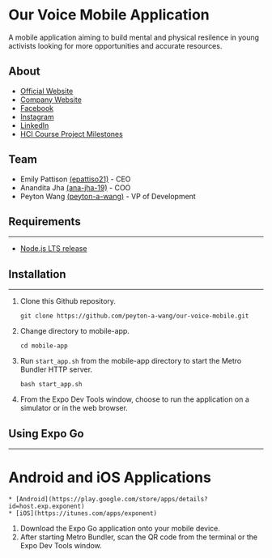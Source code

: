 # Our Voice Mobile Application
A mobile application aiming to build mental and physical resilence in young activists looking for more opportunities and accurate resources.

## About
* [Official Website](https://www.ovtakeaction.com/)
* [Company Website](https://our-voice.github.io/company-website/)
* [Facebook](https://www.facebook.com/ourvoicemobileapp/)
* [Instagram](https://www.instagram.com/ovtakeaction/)
* [LinkedIn](https://www.linkedin.com/company/our-voice-mobile-app/)
* [HCI Course Project Milestones](http://cs.wellesley.edu/~ourvoice/home.html)

## Team
* Emily Pattison [(epattiso21)](https://github.com/epattiso21) - CEO
* Anandita Jha [(ana-jha-19)](https://github.com/ana-jha-19) - COO
* Peyton Wang [(peyton-a-wang)](https://github.com/peyton-a-wang) - VP of Development

## Requirements
---
* [Node.js LTS release](https://nodejs.org/en/)

## Installation
---
1) Clone this Github repository.
    ```
    git clone https://github.com/peyton-a-wang/our-voice-mobile.git
    ```
2) Change directory to mobile-app.
    ```
    cd mobile-app
    ```
3) Run `start_app.sh` from the mobile-app directory to start the Metro Bundler HTTP server.
    ```
    bash start_app.sh
    ```
4) From the Expo Dev Tools window, choose to run the application on a simulator or in the web browser.

## Using Expo Go
---
# Android and iOS Applications
    * [Android](https://play.google.com/store/apps/details?id=host.exp.exponent)
    * [iOS](https://itunes.com/apps/exponent)

1) Download the Expo Go application onto your mobile device.
2) After starting Metro Bundler, scan the QR code from the terminal or the Expo Dev Tools window.